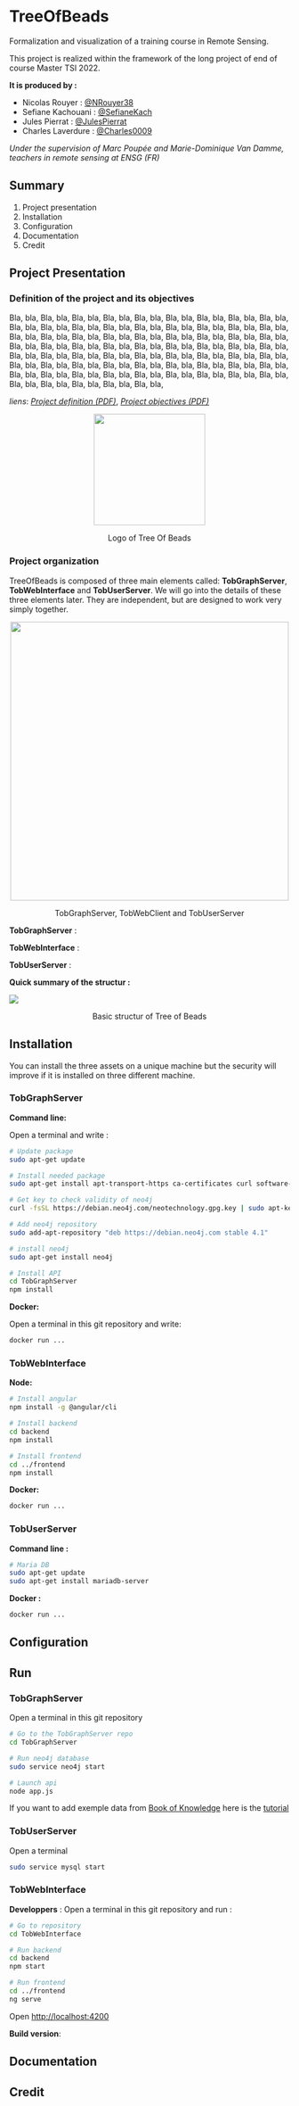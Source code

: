 # TreeOfBeads

Formalization and visualization of a training course in Remote Sensing.

This project is realized within the framework of the long project of end of course Master TSI 2022.

__It is produced by :__ 
* Nicolas Rouyer : [@NRouyer38](https://www.github.com/NRouyer38)
* Sefiane Kachouani : [@SefianeKach](https://www.github.com/SephianeKach)
* Jules Pierrat :  [@JulesPierrat](https://www.github.com/JulesPierrat)
* Charles Laverdure : [@Charles0009](https://www.github.com/Charles0009)

*Under the supervision of Marc Poupée and Marie-Dominique Van Damme, teachers in remote sensing at ENSG (FR)*


## Summary
1. Project presentation
2. Installation
3. Configuration
4. Documentation
5. Credit

## Project Presentation

### Definition of the project and its objectives

Bla, bla, Bla, bla, Bla, bla, Bla, bla, Bla, bla, Bla, bla, Bla, bla, Bla, bla, Bla, bla, Bla, bla, Bla, bla, Bla, bla, Bla, bla, Bla, bla, Bla, bla, Bla, bla, Bla, bla, Bla, bla, Bla, bla, Bla, bla, Bla, bla, Bla, bla, Bla, bla, Bla, bla, Bla, bla, Bla, bla, Bla, bla, Bla, bla, Bla, bla, Bla, bla, Bla, bla, Bla, bla, Bla, bla, Bla, bla, Bla, bla, Bla, bla, Bla, bla, Bla, bla, Bla, bla, Bla, bla, Bla, bla, Bla, bla, Bla, bla, Bla, bla, Bla, bla, Bla, bla, Bla, bla, Bla, bla, Bla, bla, Bla, bla, Bla, bla, Bla, bla, Bla, bla, Bla, bla, Bla, bla, Bla, bla, Bla, bla, Bla, bla, Bla, bla, Bla, bla, Bla, bla, Bla, bla, Bla, bla, Bla, bla, Bla, bla, Bla, bla, Bla, bla, Bla, bla, 

*liens*: [*Project definition (PDF)*](media/pdf/project_presentation.pdf), [*Project objectives (PDF)*](media/pdf/project_objectives.pdf)

<p align="center">
<img src="media/img/logo_tob.png" width="200px">
<p align="center">Logo of Tree Of Beads</p>
</p>

### Project organization

TreeOfBeads is composed of three main elements called: __TobGraphServer__, __TobWebInterface__ and __TobUserServer__.
We will go into the details of these three elements later. They are independent, but are designed to work very simply together.

<p align="center">
    <img src="media/img/logo_3_tob.png" width="500 px">
    <p align="center">TobGraphServer, TobWebClient and TobUserServer</p>
</p>

__TobGraphServer__ :


__TobWebInterface__ :


__TobUserServer__ :

__Quick summary of the structur :__

<img src="media/img/basic_structure.png">
<p align="center">Basic structur of Tree of Beads</p>

## Installation

You can install the three assets on a unique machine but the security will improve if it is installed on three different machine.

### TobGraphServer

__Command line:__

Open a terminal and write :

```bash
# Update package
sudo apt-get update

# Install needed package
sudo apt-get install apt-transport-https ca-certificates curl software-properties-common

# Get key to check validity of neo4j
curl -fsSL https://debian.neo4j.com/neotechnology.gpg.key | sudo apt-key add -

# Add neo4j repository
sudo add-apt-repository "deb https://debian.neo4j.com stable 4.1"

# install neo4j
sudo apt-get install neo4j

# Install API
cd TobGraphServer
npm install

```

__Docker:__

Open a terminal in this git repository and write:

```bash
docker run ...
```

### TobWebInterface

__Node:__

```bash
# Install angular
npm install -g @angular/cli

# Install backend
cd backend
npm install

# Install frontend
cd ../frontend
npm install
```

__Docker:__
```bash
docker run ...
```

### TobUserServer

__Command line :__
```bash
# Maria DB
sudo apt-get update
sudo apt-get install mariadb-server
```

__Docker :__
```bash
docker run ...
```

## Configuration

## Run

### TobGraphServer

Open a terminal in this git repository

```bash
# Go to the TobGraphServer repo
cd TobGraphServer

# Run neo4j database
sudo service neo4j start

# Launch api
node app.js
```

If you want to add exemple data from [Book of Knowledge](https://bok.eo4geo.eu/GIST) here is the [tutorial](./TobGraphServer/data/DATA-EXAMPLE.md)

### TobUserServer

Open a terminal

```bash
sudo service mysql start
```


### TobWebInterface

__Developpers__ :
Open a terminal in this git repository and run :
```bash
# Go to repository
cd TobWebInterface

# Run backend
cd backend
npm start

# Run frontend
cd ../frontend
ng serve
```

Open [http://localhost:4200](http://localhost:4200)

__Build version__:


## Documentation

## Credit
